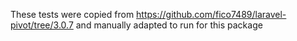 These tests were copied from https://github.com/fico7489/laravel-pivot/tree/3.0.7 and manually adapted to run for this package
